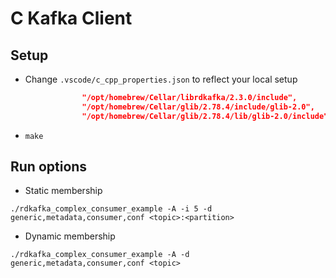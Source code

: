 # C Kafka Client

## Setup

* Change `.vscode/c_cpp_properties.json` to reflect your local setup

```json
                "/opt/homebrew/Cellar/librdkafka/2.3.0/include",
                "/opt/homebrew/Cellar/glib/2.78.4/include/glib-2.0",
                "/opt/homebrew/Cellar/glib/2.78.4/lib/glib-2.0/include"
```

* `make`

## Run options

* Static membership

```shell
./rdkafka_complex_consumer_example -A -i 5 -d generic,metadata,consumer,conf <topic>:<partition>
```

* Dynamic membership

```shell
./rdkafka_complex_consumer_example -A -d generic,metadata,consumer,conf <topic>
```
